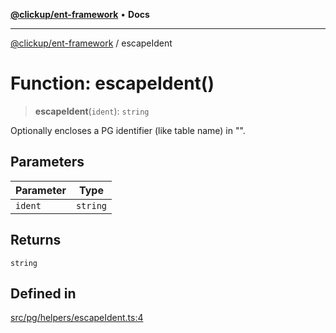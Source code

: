 [**@clickup/ent-framework**](../README.md) • **Docs**

***

[@clickup/ent-framework](../globals.md) / escapeIdent

# Function: escapeIdent()

> **escapeIdent**(`ident`): `string`

Optionally encloses a PG identifier (like table name) in "".

## Parameters

| Parameter | Type |
| ------ | ------ |
| `ident` | `string` |

## Returns

`string`

## Defined in

[src/pg/helpers/escapeIdent.ts:4](https://github.com/clickup/ent-framework/blob/master/src/pg/helpers/escapeIdent.ts#L4)
